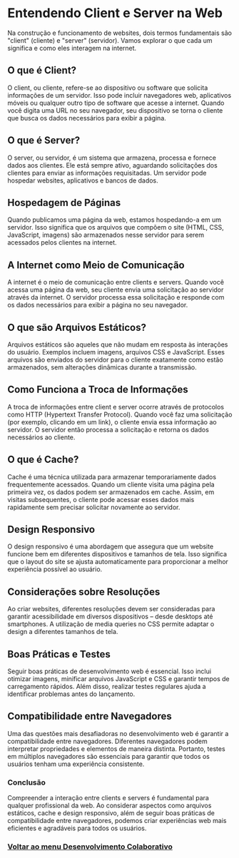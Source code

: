# Entendendo Client e Server na Web

Na construção e funcionamento de websites, dois termos fundamentais são "client" (cliente) e "server" (servidor). Vamos explorar o que cada um significa e como eles interagem na internet.

## O que é Client?

O client, ou cliente, refere-se ao dispositivo ou software que solicita informações de um servidor. Isso pode incluir navegadores web, aplicativos móveis ou qualquer outro tipo de software que acesse a internet. Quando você digita uma URL no seu navegador, seu dispositivo se torna o cliente que busca os dados necessários para exibir a página.

## O que é Server?

O server, ou servidor, é um sistema que armazena, processa e fornece dados aos clientes. Ele está sempre ativo, aguardando solicitações dos clientes para enviar as informações requisitadas. Um servidor pode hospedar websites, aplicativos e bancos de dados.

## Hospedagem de Páginas

Quando publicamos uma página da web, estamos hospedando-a em um servidor. Isso significa que os arquivos que compõem o site (HTML, CSS, JavaScript, imagens) são armazenados nesse servidor para serem acessados pelos clientes na internet.

## A Internet como Meio de Comunicação

A internet é o meio de comunicação entre clients e servers. Quando você acessa uma página da web, seu cliente envia uma solicitação ao servidor através da internet. O servidor processa essa solicitação e responde com os dados necessários para exibir a página no seu navegador.

## O que são Arquivos Estáticos?

Arquivos estáticos são aqueles que não mudam em resposta às interações do usuário. Exemplos incluem imagens, arquivos CSS e JavaScript. Esses arquivos são enviados do servidor para o cliente exatamente como estão armazenados, sem alterações dinâmicas durante a transmissão.

## Como Funciona a Troca de Informações

A troca de informações entre client e server ocorre através de protocolos como HTTP (Hypertext Transfer Protocol). Quando você faz uma solicitação (por exemplo, clicando em um link), o cliente envia essa informação ao servidor. O servidor então processa a solicitação e retorna os dados necessários ao cliente.

## O que é Cache?

Cache é uma técnica utilizada para armazenar temporariamente dados frequentemente acessados. Quando um cliente visita uma página pela primeira vez, os dados podem ser armazenados em cache. Assim, em visitas subsequentes, o cliente pode acessar esses dados mais rapidamente sem precisar solicitar novamente ao servidor.

## Design Responsivo

O design responsivo é uma abordagem que assegura que um website funcione bem em diferentes dispositivos e tamanhos de tela. Isso significa que o layout do site se ajusta automaticamente para proporcionar a melhor experiência possível ao usuário.

## Considerações sobre Resoluções

Ao criar websites, diferentes resoluções devem ser consideradas para garantir acessibilidade em diversos dispositivos – desde desktops até smartphones. A utilização de media queries no CSS permite adaptar o design a diferentes tamanhos de tela.

## Boas Práticas e Testes

Seguir boas práticas de desenvolvimento web é essencial. Isso inclui otimizar imagens, minificar arquivos JavaScript e CSS e garantir tempos de carregamento rápidos. Além disso, realizar testes regulares ajuda a identificar problemas antes do lançamento.

## Compatibilidade entre Navegadores

Uma das questões mais desafiadoras no desenvolvimento web é garantir a compatibilidade entre navegadores. Diferentes navegadores podem interpretar propriedades e elementos de maneira distinta. Portanto, testes em múltiplos navegadores são essenciais para garantir que todos os usuários tenham uma experiência consistente.

### Conclusão

Compreender a interação entre clients e servers é fundamental para qualquer profissional da web. Ao considerar aspectos como arquivos estáticos, cache e design responsivo, além de seguir boas práticas de compatibilidade entre navegadores, podemos criar experiências web mais eficientes e agradáveis para todos os usuários.

### [Voltar ao menu Desenvolvimento Colaborativo](/Desenvolvimento-colaborativo/menu_desenvolvimento-colaborativo.md)
